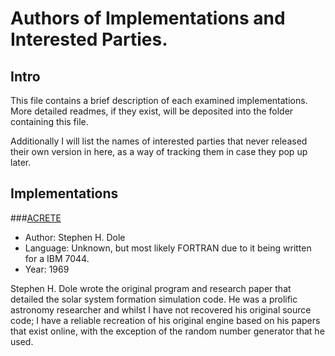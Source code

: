# Authors of Implementations and Interested Parties.

## Intro

This file contains a brief description of each examined implementations. More detailed readmes, if they exist, will be deposited into the folder containing 
this file.

Additionally I will list the names of interested parties that never released their own version in here, as a way of tracking them in case they pop up later.

## Implementations

###[ACRETE](https://scholar.google.com/scholar?cluster=2649232823724285381&hl=en&as_sdt=0,5)

- Author: Stephen H. Dole
- Language: Unknown, but most likely FORTRAN due to it being written for a IBM 7044.
- Year: 1969

Stephen H. Dole wrote the original program and research paper that detailed the solar system formation simulation code. He was a prolific astronomy 
researcher and whilst I have not recovered his original source code; I have a reliable recreation of his original engine based on his papers that exist online, 
with the exception of the random number generator that he used.